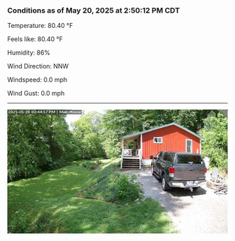 ### Conditions as of May 20, 2025 at 2:50:12 PM CDT 

Temperature: 80.40 &deg;F

Feels like: 80.40 &deg;F

Humidity: 86%

Wind Direction: NNW

Windspeed: 0.0 mph

Wind Gust: 0.0 mph

---

<img src="./images/latest.jpeg"/>

